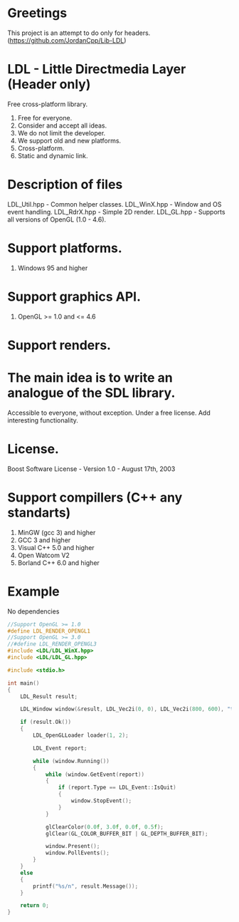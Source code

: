 # Greetings

This project is an attempt to do only for headers. (https://github.com/JordanCpp/Lib-LDL)

# LDL - Little Directmedia Layer (Header only)
Free cross-platform library.

1. Free for everyone.
2. Consider and accept all ideas.
3. We do not limit the developer.
4. We support old and new platforms.
5. Cross-platform.
6. Static and dynamic link.

# Description of files
LDL_Util.hpp - Common helper classes.
LDL_WinX.hpp - Window and OS event handling.
LDL_RdrX.hpp - Simple 2D render.
LDL_GL.hpp   - Supports all versions of OpenGL (1.0 - 4.6).

# Support platforms.
1. Windows 95 and higher

# Support graphics API.
1. OpenGL >= 1.0 and <= 4.6

# Support renders.

# The main idea is to write an analogue of the SDL library. 
Accessible to everyone, without exception. 
Under a free license. Add interesting functionality.

# License.
Boost Software License - Version 1.0 - August 17th, 2003

# Support compillers (C++ any standarts)
1. MinGW (gcc 3) and higher
2. GCC 3 and higher
3. Visual C++ 5.0 and higher
4. Open Watcom V2
5. Borland C++ 6.0 and higher

# Example
No dependencies

```c++
//Support OpenGL >= 1.0
#define LDL_RENDER_OPENGL1
//Support OpenGL >= 3.0
//#define LDL_RENDER_OPENGL3
#include <LDL/LDL_WinX.hpp>
#include <LDL/LDL_GL.hpp>

#include <stdio.h>

int main()
{
	LDL_Result result;

	LDL_Window window(&result, LDL_Vec2i(0, 0), LDL_Vec2i(800, 600), "test.cpp", LDL_WindowMode::Resized);

	if (result.Ok())
	{
		LDL_OpenGLLoader loader(1, 2);

		LDL_Event report;

		while (window.Running())
		{
			while (window.GetEvent(report))
			{
				if (report.Type == LDL_Event::IsQuit)
				{
					window.StopEvent();
				}
			}

			glClearColor(0.0f, 3.0f, 0.0f, 0.5f);
			glClear(GL_COLOR_BUFFER_BIT | GL_DEPTH_BUFFER_BIT);

			window.Present();
			window.PollEvents();
		}
	}
	else
	{
		printf("%s/n", result.Message());
	}

	return 0;
}
```